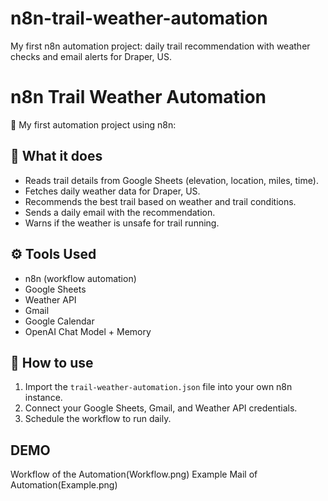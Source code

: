 # n8n-trail-weather-automation
My first n8n automation project: daily trail recommendation with weather checks and email alerts for Draper, US.

# n8n Trail Weather Automation

🚀 My first automation project using n8n:

## 📌 What it does
- Reads trail details from Google Sheets (elevation, location, miles, time).  
- Fetches daily weather data for Draper, US.  
- Recommends the best trail based on weather and trail conditions.  
- Sends a daily email with the recommendation.  
- Warns if the weather is unsafe for trail running.  

## ⚙️ Tools Used
- n8n (workflow automation)  
- Google Sheets  
- Weather API  
- Gmail  
- Google Calendar  
- OpenAI Chat Model + Memory  

## 🚀 How to use
1. Import the `trail-weather-automation.json` file into your own n8n instance.  
2. Connect your Google Sheets, Gmail, and Weather API credentials.  
3. Schedule the workflow to run daily.  

## DEMO
Workflow of the Automation(Workflow.png)
Example Mail of Automation(Example.png)

